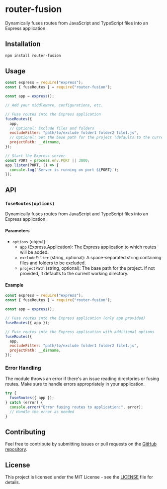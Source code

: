 # router-fusion

Dynamically fuses routes from JavaScript and TypeScript files into an Express application.

## Installation

```bash
npm install router-fusion
```

## Usage

```javascript
const express = require("express");
const { fuseRoutes } = require("router-fusion");

const app = express();

// Add your middleware, configurations, etc.

// Fuse routes into the Express application
fuseRoutes({
  app,
  // Optional: Exclude files and folders
  excludeFilter: "path/to/exclude folder1 folder2 file1.js",
  // Optional: Set the base path for the project (defaults to the current working directory)
  projectPath: __dirname,
});

// Start the Express server
const PORT = process.env.PORT || 3000;
app.listen(PORT, () => {
  console.log(`Server is running on port ${PORT}`);
});
```

## API

### `fuseRoutes(options)`

Dynamically fuses routes from JavaScript and TypeScript files into an Express application.

#### Parameters

- `options` (object):
  - `app` (Express.Application): The Express application to which routes will be added.
  - `excludeFilter` (string, optional): A space-separated string containing files and folders to be excluded.
  - `projectPath` (string, optional): The base path for the project. If not provided, it defaults to the current working directory.

#### Example

```javascript
const express = require("express");
const { fuseRoutes } = require("router-fusion");

const app = express();

// Fuse routes into the Express application (only app provided)
fuseRoutes({ app });

// Fuse routes into the Express application with additional options
fuseRoutes({
  app,
  excludeFilter: "path/to/exclude folder1 folder2 file1.js",
  projectPath: __dirname,
});
```

### Error Handling

The module throws an error if there's an issue reading directories or fusing routes. Make sure to handle errors appropriately in your application.

```javascript
try {
  fuseRoutes({ app });
} catch (error) {
  console.error("Error fusing routes to application:", error);
  // Handle the error as needed
}
```

## Contributing

Feel free to contribute by submitting issues or pull requests on the [GitHub repository](https://github.com/yourusername/router-fusion).

## License

This project is licensed under the MIT License - see the [LICENSE](LICENSE) file for details.